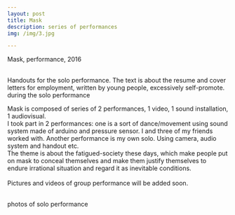 ```yaml
---
layout: post
title: Mask
description: series of performances
img: /img/3.jpg

---
```


Mask, performance, 2016


<div class="img_row">
	<img class="col one" src="{{ site.baseurl }}/img/31.jpg" alt="" title="example image"/>
	<img class="col one" src="{{ site.baseurl }}/img/32.jpg" alt="" title="example image"/>
	<img class="col one" src="{{ site.baseurl }}/img/33.jpg" alt="" title="example image"/>
</div>
<div class="col three caption">
	Handouts for the solo performance. The text is about the resume and cover letters for employment, written by young people, excessively self-promote.
</div>
<div class="img_row">
	<img class="col three" src="{{ site.baseurl }}/img/35.jpg" alt="" title="example image"/>
</div>
<div class="col three caption">
	during the solo performance
</div>

Mask is composed of series of 2 performances, 1 video, 1 sound installation, 1 audiovisual. <br/>
I took part in 2 performances: one is a sort of dance/movement using sound system made of arduino and pressure sensor. I and three of my friends worked with. Another performance is my own solo. Using camera, audio system and handout etc. <br/>
The theme is about the fatigued-society these days, which make people put on mask to conceal themselves and make them justify themselves to endure irrational situation and regard it as inevitable conditions.
<br/><br/>
Pictures and videos of group performance will be added soon.

<div class="img_row">
	<img class="col two" src="{{ site.baseurl }}/img/36.jpg" alt="" title="example image"/>
	<img class="col one" src="{{ site.baseurl }}/img/37.jpg" alt="" title="example image"/>
</div>
<div class="col three caption">
	photos of solo performance
</div>


<br/><br/><br/>
